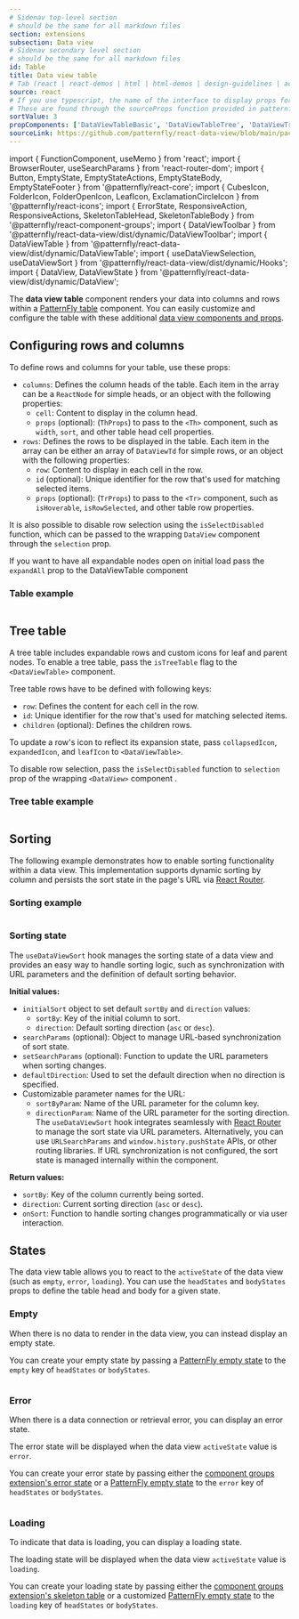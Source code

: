 ```yaml
---
# Sidenav top-level section
# should be the same for all markdown files
section: extensions
subsection: Data view
# Sidenav secondary level section
# should be the same for all markdown files
id: Table
title: Data view table
# Tab (react | react-demos | html | html-demos | design-guidelines | accessibility)
source: react
# If you use typescript, the name of the interface to display props for
# These are found through the sourceProps function provided in patternfly-docs.source.js
sortValue: 3
propComponents: ['DataViewTableBasic', 'DataViewTableTree', 'DataViewTrTree', 'DataViewTrObject']
sourceLink: https://github.com/patternfly/react-data-view/blob/main/packages/module/patternfly-docs/content/extensions/data-view/examples/Table/Table.md
---
```

import { FunctionComponent, useMemo } from 'react';
import { BrowserRouter, useSearchParams } from 'react-router-dom';
import { Button, EmptyState, EmptyStateActions, EmptyStateBody, EmptyStateFooter } from '@patternfly/react-core';
import { CubesIcon, FolderIcon, FolderOpenIcon, LeafIcon, ExclamationCircleIcon } from '@patternfly/react-icons';
import { ErrorState, ResponsiveAction, ResponsiveActions, SkeletonTableHead, SkeletonTableBody } from '@patternfly/react-component-groups';
import { DataViewToolbar } from '@patternfly/react-data-view/dist/dynamic/DataViewToolbar';
import { DataViewTable } from '@patternfly/react-data-view/dist/dynamic/DataViewTable';
import { useDataViewSelection, useDataViewSort } from '@patternfly/react-data-view/dist/dynamic/Hooks';
import { DataView, DataViewState } from '@patternfly/react-data-view/dist/dynamic/DataView';

The **data view table** component renders your data into columns and rows within a [PatternFly table](/components/table) component. You can easily customize and configure the table with these additional [data view components and props](/extensions/data-view/table#props).

## Configuring rows and columns
To define rows and columns for your table, use these props:
- `columns`: Defines the column heads of the table. Each item in the array can be a `ReactNode` for simple heads, or an object with the following properties:
  - `cell`: Content to display in the column head.
  - `props` (optional): (`ThProps`) to pass to the `<Th>` component, such as `width`, `sort`, and other table head cell properties.
- `rows`: Defines the rows to be displayed in the table. Each item in the array can be either an array of `DataViewTd` for simple rows, or an object with the following properties:
  - `row`: Content to display in each cell in the row.
  - `id` (optional): Unique identifier for the row that's used for matching selected items.
  - `props` (optional): (`TrProps`) to pass to the `<Tr>` component, such as `isHoverable`, `isRowSelected`, and other table row properties.

It is also possible to disable row selection using the `isSelectDisabled` function, which can be passed to the wrapping `DataView` component through the `selection` prop.

If you want to have all expandable nodes open on initial load pass the `expandAll` prop to the DataViewTable component

### Table example
```js file="./DataViewTableExample.tsx"

```

## Tree table

A tree table includes expandable rows and custom icons for leaf and parent nodes. 
To enable a tree table, pass the `isTreeTable` flag to the `<DataViewTable>` component.


Tree table rows have to be defined with following keys:
  - `row`: Defines the content for each cell in the row.
  - `id`: Unique identifier for the row that's used for matching selected items.
  - `children` (optional): Defines the children rows.

To update a row's icon to reflect its expansion state, pass `collapsedIcon`, `expandedIcon`, and `leafIcon` to `<DataViewTable>`.

To disable row selection, pass the `isSelectDisabled` function to `selection` prop of the wrapping `<DataView>` component .

### Tree table example

```js file="./DataViewTableTreeExample.tsx"

```

## Sorting
The following example demonstrates how to enable sorting functionality within a data view. This implementation supports dynamic sorting by column and persists the sort state in the page's URL via [React Router](https://reactrouter.com/).

### Sorting example
```js file="./SortingExample.tsx"

```
### Sorting state

The `useDataViewSort` hook manages the sorting state of a data view and provides an easy way to handle sorting logic, such as synchronization with URL parameters and the definition of default sorting behavior.

**Initial values:**
- `initialSort` object to set default `sortBy` and `direction` values:
  - `sortBy`: Key of the initial column to sort.
  - `direction`: Default sorting direction (`asc` or `desc`).
- `searchParams` (optional): Object to manage URL-based synchronization of sort state.
- `setSearchParams` (optional): Function to update the URL parameters when sorting changes.
- `defaultDirection`: Used to set the default direction when no direction is specified.
- Customizable parameter names for the URL:
  - `sortByParam`: Name of the URL parameter for the column key.
  - `directionParam`: Name of the URL parameter for the sorting direction.
The `useDataViewSort` hook integrates seamlessly with [React Router](https://reactrouter.com/) to manage the sort state via URL parameters. Alternatively, you can use `URLSearchParams` and `window.history.pushState` APIs, or other routing libraries. If URL synchronization is not configured, the sort state is managed internally within the component.

**Return values:**
- `sortBy`: Key of the column currently being sorted.
- `direction`: Current sorting direction (`asc` or `desc`).
- `onSort`: Function to handle sorting changes programmatically or via user interaction.

## States

The data view table allows you to react to the `activeState` of the data view (such as `empty`, `error`, `loading`). You can use the `headStates` and `bodyStates` props to define the table head and body for a given state. 

### Empty
When there is no data to render in the data view, you can instead display an empty state. 

You can create your empty state by passing a [PatternFly empty state](/components/empty-state) to the `empty` key of `headStates` or `bodyStates`. 

```js file="./DataViewTableEmptyExample.tsx"

```

### Error
When there is a data connection or retrieval error, you can display an error state.

The error state will be displayed when the data view `activeState` value is `error`.

You can create your error state by passing either the [component groups extension's error state](/component-groups/error-state) or a [PatternFly empty state](/components/empty-state) to the `error` key of `headStates` or `bodyStates`. 

```js file="./DataViewTableErrorExample.tsx"

```

### Loading
To indicate that data is loading, you can display a loading state.

The loading state will be displayed when the data view `activeState` value is `loading`.

You can create your loading state by passing either the [component groups extension's skeleton table](/component-groups/skeleton-table) or a customized [PatternFly empty state](/components/empty-state) to the `loading` key of `headStates` or `bodyStates`. 


```js file="./DataViewTableLoadingExample.tsx"

```
